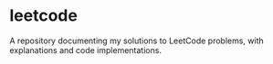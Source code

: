 # leetcode
A repository documenting my solutions to LeetCode problems, with explanations and code implementations.
